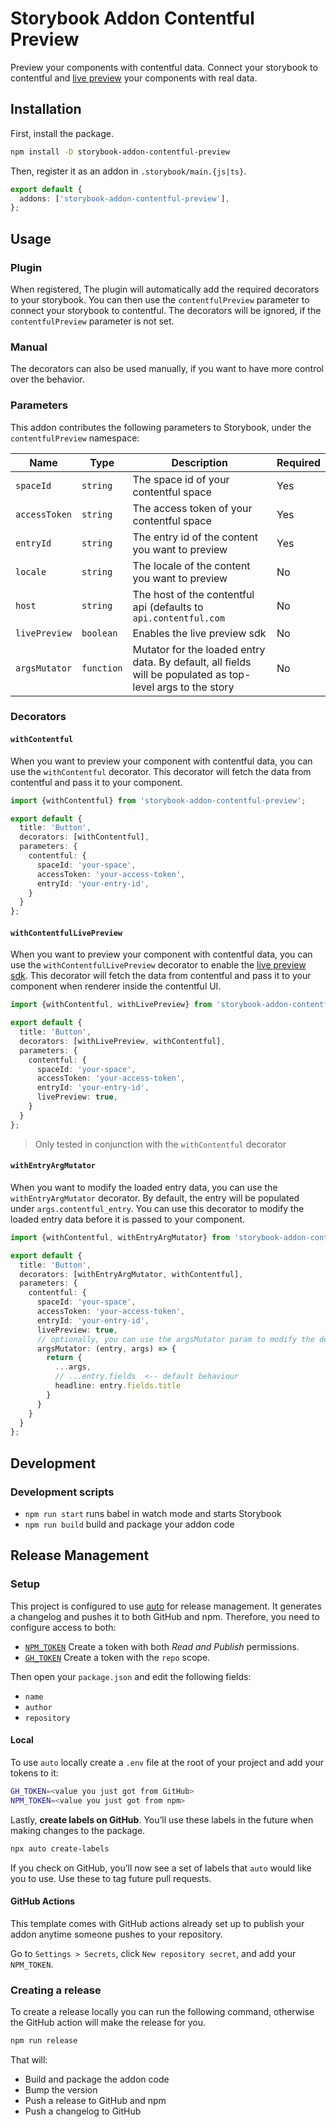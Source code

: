 # Storybook Addon Contentful Preview

Preview your components with contentful data. Connect your storybook to contentful and [live preview](https://www.contentful.com/developers/docs/tutorials/general/live-preview/) your components with real
data.

## Installation

First, install the package.

```bash
npm install -D storybook-addon-contentful-preview
```

Then, register it as an addon in `.storybook/main.{js|ts}`.

```ts
export default {
  addons: ['storybook-addon-contentful-preview'],
};
```

## Usage

### Plugin
When registered, The plugin will automatically add the required decorators to your storybook.
You can then use the `contentfulPreview` parameter to connect your storybook to contentful. The decorators will be
ignored, if the `contentfulPreview` parameter is not set.

### Manual
The decorators can also be used manually, if you want to have more control over the behavior.

### Parameters

This addon contributes the following parameters to Storybook, under the `contentfulPreview` namespace:

| Name          | Type       | Description                                                                                                | Required |
|---------------|------------|------------------------------------------------------------------------------------------------------------|----------|
| `spaceId`     | `string`   | The space id of your contentful space                                                                      | Yes      |
| `accessToken` | `string`   | The access token of your contentful space                                                                  | Yes      |
| `entryId`     | `string`   | The entry id of the content you want to preview                                                            | Yes      |
| `locale`      | `string`   | The locale of the content you want to preview                                                              | No       |
| `host`        | `string`   | The host of the contentful api (defaults to `api.contentful.com`                                           | No       |
| `livePreview` | `boolean`  | Enables the live preview sdk                                                                               | No       |
| `argsMutator` | `function` | Mutator for the loaded entry data. By default, all fields will be populated as top-level args to the story | No       |

### Decorators

#### `withContentful`

When you want to preview your component with contentful data, you can use the `withContentful` decorator. This decorator
will fetch the data from contentful and pass it to your component.

```ts
import {withContentful} from 'storybook-addon-contentful-preview';

export default {
  title: 'Button',
  decorators: [withContentful],
  parameters: {
    contentful: {
      spaceId: 'your-space',
      accessToken: 'your-access-token',
      entryId: 'your-entry-id',
    }
  }
};
```

#### `withContentfulLivePreview`
When you want to preview your component with contentful data, you can use the `withContentfulLivePreview` decorator to enable the [live preview sdk](https://github.com/contentful/live-preview/). This decorator will fetch the data from contentful and pass it to your component when renderer inside the contentful UI.

```ts
import {withContentful, withLivePreview} from 'storybook-addon-contentful-preview';

export default {
  title: 'Button',
  decorators: [withLivePreview, withContentful],
  parameters: {
    contentful: {
      spaceId: 'your-space',
      accessToken: 'your-access-token',
      entryId: 'your-entry-id',
      livePreview: true,
    }
  }
};
```
> Only tested in conjunction with the `withContentful` decorator


#### `withEntryArgMutator`
  
When you want to modify the loaded entry data, you can use the `withEntryArgMutator` decorator. 
By default, the entry will be populated under `args.contentful_entry`. You can use this decorator to modify the loaded entry data before it is passed to your component.

```ts
import {withContentful, withEntryArgMutator} from 'storybook-addon-contentful-preview';

export default {
  title: 'Button',
  decorators: [withEntryArgMutator, withContentful],
  parameters: {
    contentful: {
      spaceId: 'your-space',
      accessToken: 'your-access-token',
      entryId: 'your-entry-id',
      livePreview: true,
      // optionally, you can use the argsMutator param to modify the default behaviour
      argsMutator: (entry, args) => {
        return {
          ...args,
          // ...entry.fields  <-- default behaviour
          headline: entry.fields.title
        }
      }
    }
  }
};
```



## Development

### Development scripts

- `npm run start` runs babel in watch mode and starts Storybook
- `npm run build` build and package your addon code

## Release Management

### Setup

This project is configured to use [auto](https://github.com/intuit/auto) for release management. It generates a
changelog and pushes it to both GitHub and npm. Therefore, you need to configure access to both:

- [`NPM_TOKEN`](https://docs.npmjs.com/creating-and-viewing-access-tokens#creating-access-tokens) Create a token with
  both _Read and Publish_ permissions.
- [`GH_TOKEN`](https://github.com/settings/tokens) Create a token with the `repo` scope.

Then open your `package.json` and edit the following fields:

- `name`
- `author`
- `repository`

#### Local

To use `auto` locally create a `.env` file at the root of your project and add your tokens to it:

```bash
GH_TOKEN=<value you just got from GitHub>
NPM_TOKEN=<value you just got from npm>
```

Lastly, **create labels on GitHub**. You’ll use these labels in the future when making changes to the package.

```bash
npx auto create-labels
```

If you check on GitHub, you’ll now see a set of labels that `auto` would like you to use. Use these to tag future pull
requests.

#### GitHub Actions

This template comes with GitHub actions already set up to publish your addon anytime someone pushes to your repository.

Go to `Settings > Secrets`, click `New repository secret`, and add your `NPM_TOKEN`.

### Creating a release

To create a release locally you can run the following command, otherwise the GitHub action will make the release for
you.

```sh
npm run release
```

That will:

- Build and package the addon code
- Bump the version
- Push a release to GitHub and npm
- Push a changelog to GitHub
